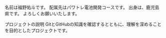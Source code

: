 名前は福野佑斗です。
配属先はパワトレ電池開発コースです。
出身は、鹿児島県です。
よろしくお願いいたします。

プロジェクトの説明
GitとGitHubの知識を確認するとともに、理解を深めることを目的としたプロジェクトです。
